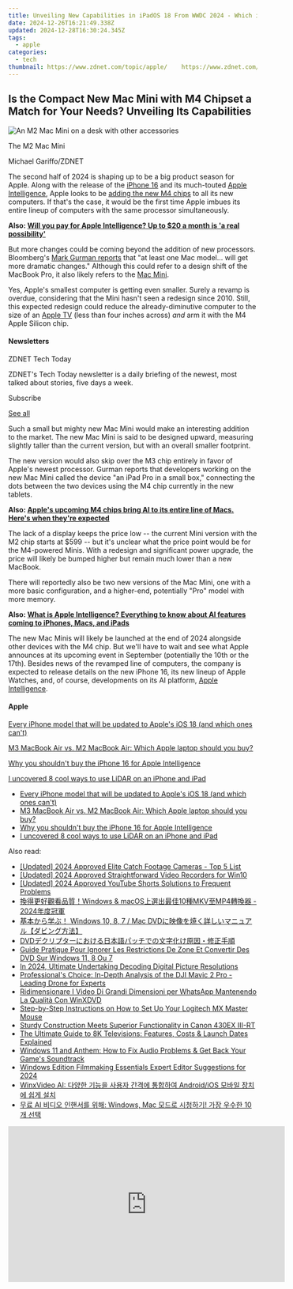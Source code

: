 ```yaml
---
title: Unveiling New Capabilities in iPadOS 18 From WWDC 2024 - Which iPads Are Eligible? | TechNews Today
date: 2024-12-26T16:21:49.338Z
updated: 2024-12-28T16:30:24.345Z
tags:
  - apple
categories:
  - tech
thumbnail: https://www.zdnet.com/topic/apple/    https://www.zdnet.com/a/img/resize/306ec32cb61cf9cad4f97c1d573bea1e3133eee7/2024/05/23/f7b15abe-b5bb-44d9-b63a-e89324ca3c56/8.jpg?width=170&height=96&fit=crop&auto=webp
---
```


## Is the Compact New Mac Mini with M4 Chipset a Match for Your Needs? Unveiling Its Capabilities

![An M2 Mac Mini on a desk with other accessories](https://www.zdnet.com/a/img/resize/861f02b01db9439009ec3f0eaa0119e8a8187016/2023/02/10/7ffee409-d4d5-4408-af39-6784685c87ff/m2-mac-mini-review-hero.jpg?auto=webp&width=1280)

The M2 Mac Mini

Michael Gariffo/ZDNET

The second half of 2024 is shaping up to be a big product season for Apple. Along with the release of the [iPhone 16](https://www.zdnet.com/article/i-upgrade-my-iphone-every-year-but-the-iphone-16-worries-me-heres-why/) and its much-touted [Apple Intelligence](https://www.zdnet.com/article/what-is-apple-intelligence-everything-to-know-about-ai-features-coming-to-iphones-macs-and-ipads/), Apple looks to be [adding the new M4 chips](https://www.zdnet.com/article/apples-upcoming-m4-chips-bring-ai-to-its-entire-line-of-macs-heres-when-theyre-expected/) to all its new computers. If that's the case, it would be the first time Apple imbues its entire lineup of computers with the same processor simultaneously. 

**Also: [Will you pay for Apple Intelligence? Up to $20 a month is 'a real possibility'](https://www.zdnet.com/article/will-you-pay-for-apple-intelligence-up-to-20-a-month-is-a-real-possibility/)**

But more changes could be coming beyond the addition of new processors. Bloomberg's [Mark Gurman reports](https://www.bloomberg.com/news/articles/2024-08-08/mac-mini-m4-apple-plans-to-release-smallest-desktop-computer-yet) that "at least one Mac model... will get more dramatic changes." Although this could refer to a design shift of the MacBook Pro, it also likely refers to the [Mac Mini](https://www.zdnet.com/article/apple-mac-mini-2023-review/).

Yes, Apple's smallest computer is getting even smaller. Surely a revamp is overdue, considering that the Mini hasn't seen a redesign since 2010\. Still, this expected redesign could reduce the already-diminutive computer to the size of an [Apple TV](https://www.zdnet.com/home-and-office/home-entertainment/apple-tv-4k-review-apple-is-finally-selling-more-for-less/) (less than four inches across) _and_ arm it with the M4 Apple Silicon chip. 

#### Newsletters

ZDNET Tech Today

ZDNET's Tech Today newsletter is a daily briefing of the newest, most talked about stories, five days a week.

 Subscribe

[See all](https://www.zdnet.com/newsletters/)

Such a small but mighty new Mac Mini would make an interesting addition to the market. The new Mac Mini is said to be designed upward, measuring slightly taller than the current version, but with an overall smaller footprint. 

The new version would also skip over the M3 chip entirely in favor of Apple's newest processor. Gurman reports that developers working on the new Mac Mini called the device "an iPad Pro in a small box," connecting the dots between the two devices using the M4 chip currently in the new tablets.

**Also: [Apple's upcoming M4 chips bring AI to its entire line of Macs. Here's when they're expected](https://www.zdnet.com/article/apples-upcoming-m4-chips-bring-ai-to-its-entire-line-of-macs-heres-when-theyre-expected/)**

The lack of a display keeps the price low -- the current Mini version with the M2 chip starts at $599 -- but it's unclear what the price point would be for the M4-powered Minis. With a redesign and significant power upgrade, the price will likely be bumped higher but remain much lower than a new MacBook. 

There will reportedly also be two new versions of the Mac Mini, one with a more basic configuration, and a higher-end, potentially "Pro" model with more memory.

**Also: [What is Apple Intelligence? Everything to know about AI features coming to iPhones, Macs, and iPads](https://www.zdnet.com/article/what-is-apple-intelligence-everything-to-know-about-ai-features-coming-to-iphones-macs-and-ipads/)**

The new Mac Minis will likely be launched at the end of 2024 alongside other devices with the M4 chip. But we'll have to wait and see what Apple announces at its upcoming event in September (potentially the 10th or the 17th). Besides news of the revamped line of computers, the company is expected to release details on the new iPhone 16, its new lineup of Apple Watches, and, of course, developments on its AI platform, [Apple Intelligence](https://www.zdnet.com/article/what-is-apple-intelligence-everything-to-know-about-ai-features-coming-to-iphones-macs-and-ipads/). 

#### Apple

[Every iPhone model that will be updated to Apple's iOS 18 (and which ones can't)](https://www.zdnet.com/article/every-iphone-model-compatible-with-apples-ios-18-and-which-ones-arent/ "Every iPhone model that will be updated to Apple's iOS 18 (and which ones can't)")

[M3 MacBook Air vs. M2 MacBook Air: Which Apple laptop should you buy?](https://www.zdnet.com/article/m3-macbook-air-vs-m2-macbook-air/ "M3 MacBook Air vs. M2 MacBook Air: Which Apple laptop should you buy?")

[Why you shouldn't buy the iPhone 16 for Apple Intelligence](https://www.zdnet.com/article/why-you-shouldnt-buy-the-iphone-16-for-apple-intelligence/ "Why you shouldn't buy the iPhone 16 for Apple Intelligence")

[I uncovered 8 cool ways to use LiDAR on an iPhone and iPad](https://www.zdnet.com/article/i-uncovered-8-cool-ways-to-use-lidar-on-an-iphone-and-ipad/ "I uncovered 8 cool ways to use LiDAR on an iPhone and iPad")

* [Every iPhone model that will be updated to Apple's iOS 18 (and which ones can't)](https://www.zdnet.com/article/every-iphone-model-compatible-with-apples-ios-18-and-which-ones-arent/ "Every iPhone model that will be updated to Apple's iOS 18 (and which ones can't)")
* [M3 MacBook Air vs. M2 MacBook Air: Which Apple laptop should you buy?](https://www.zdnet.com/article/m3-macbook-air-vs-m2-macbook-air/ "M3 MacBook Air vs. M2 MacBook Air: Which Apple laptop should you buy?")
* [Why you shouldn't buy the iPhone 16 for Apple Intelligence](https://www.zdnet.com/article/why-you-shouldnt-buy-the-iphone-16-for-apple-intelligence/ "Why you shouldn't buy the iPhone 16 for Apple Intelligence")
* [I uncovered 8 cool ways to use LiDAR on an iPhone and iPad](https://www.zdnet.com/article/i-uncovered-8-cool-ways-to-use-lidar-on-an-iphone-and-ipad/ "I uncovered 8 cool ways to use LiDAR on an iPhone and iPad")

<ins class="adsbygoogle"
     style="display:block"
     data-ad-format="autorelaxed"
     data-ad-client="ca-pub-7571918770474297"
     data-ad-slot="1223367746"></ins>

<ins class="adsbygoogle"
     style="display:block"
     data-ad-client="ca-pub-7571918770474297"
     data-ad-slot="8358498916"
     data-ad-format="auto"
     data-full-width-responsive="true"></ins>

<span class="atpl-alsoreadstyle">Also read:</span>
<div><ul>
<li><a href="https://fox-direct.techidaily.com/updated-2024-approved-elite-catch-footage-cameras-top-5-list/"><u>[Updated] 2024 Approved Elite Catch Footage Cameras - Top 5 List</u></a></li>
<li><a href="https://screen-capture.techidaily.com/updated-2024-approved-straightforward-video-recorders-for-win10/"><u>[Updated] 2024 Approved Straightforward Video Recorders for Win10</u></a></li>
<li><a href="https://youtube-data.techidaily.com/ed-2024-approved-youtube-shorts-solutions-to-frequent-problems/"><u>[Updated] 2024 Approved YouTube Shorts Solutions to Frequent Problems</u></a></li>
<li><a href="https://techtrends.techidaily.com/windows-and-macos10mkvmp4-2024/"><u>換得更好觀看品質！Windows & macOS上選出最佳10種MKV至MP4轉換器 - 2024年度冠軍</u></a></li>
<li><a href="https://techtrends.techidaily.com/windows-10-8-7-mac-dvd/"><u>基本から学ぶ！ Windows 10, 8, 7 / Mac DVDに映像を焼く詳しいマニュアル【ダビング方法】</u></a></li>
<li><a href="https://techtrends.techidaily.com/1725288959075-dvd/"><u>DVDデクリプターにおける日本語パッチでの文字化け原因・修正手順</u></a></li>
<li><a href="https://techtrends.techidaily.com/guide-pratique-pour-ignorer-les-restrictions-de-zone-et-convertir-des-dvd-sur-windows-11-8-ou-7/"><u>Guide Pratique Pour Ignorer Les Restrictions De Zone Et Convertir Des DVD Sur Windows 11, 8 Ou 7</u></a></li>
<li><a href="https://some-guidance.techidaily.com/in-2024-ultimate-undertaking-decoding-digital-picture-resolutions/"><u>In 2024, Ultimate Undertaking Decoding Digital Picture Resolutions</u></a></li>
<li><a href="https://buynow-tips.techidaily.com/professionals-choice-in-depth-analysis-of-the-dji-mavic-2-pro-leading-drone-for-experts/"><u>Professional's Choice: In-Depth Analysis of the DJI Mavic 2 Pro - Leading Drone for Experts</u></a></li>
<li><a href="https://techtrends.techidaily.com/ridimensionare-i-video-di-grandi-dimensioni-per-whatsapp-mantenendo-la-qualita-con-winxdvd/"><u>Ridimensionare I Video Di Grandi Dimensioni per WhatsApp Mantenendo La Qualità Con WinXDVD</u></a></li>
<li><a href="https://win-dash.techidaily.com/step-by-step-instructions-on-how-to-set-up-your-logitech-mx-master-mouse/"><u>Step-by-Step Instructions on How to Set Up Your Logitech MX Master Mouse</u></a></li>
<li><a href="https://buynow-info.techidaily.com/sturdy-construction-meets-superior-functionality-in-canon-430ex-iii-rt/"><u>Sturdy Construction Meets Superior Functionality in Canon 430EX III-RT</u></a></li>
<li><a href="https://techtrends.techidaily.com/the-ultimate-guide-to-8k-televisions-features-costs-and-launch-dates-explained/"><u>The Ultimate Guide to 8K Televisions: Features, Costs & Launch Dates Explained</u></a></li>
<li><a href="https://sound-issues.techidaily.com/windows-11-and-anthem-how-to-fix-audio-problems-and-get-back-your-games-soundtrack/"><u>Windows 11 and Anthem: How to Fix Audio Problems & Get Back Your Game's Soundtrack</u></a></li>
<li><a href="https://fox-boxes.techidaily.com/windows-edition-filmmaking-essentials-expert-editor-suggestions-for-2024/"><u>Windows Edition Filmmaking Essentials Expert Editor Suggestions for 2024</u></a></li>
<li><a href="https://techtrends.techidaily.com/1725288746647-winxvideo-ai-androidios/"><u>WinxVideo AI: 다양한 기능을 사용자 간격에 통합하여 Android/iOS 모바일 장치에 쉽게 설치</u></a></li>
<li><a href="https://techtrends.techidaily.com/1725289881166-ai-windows-mac-10/"><u>무료 AI 비디오 인핸서를 위해: Windows, Mac 모드로 시청하기! 가장 우수한 10개 선택</u></a></li>
</ul></div>

<!-- affiliate ads begin -->
<iframe width="560" height="315" src="https://www.youtube.com/embed/MHafwnWSEQk?si=rejNVNpJZH2SqNLy" title="YouTube video player" frameborder="0" allow="accelerometer; autoplay; clipboard-write; encrypted-media; gyroscope; picture-in-picture; web-share" referrerpolicy="strict-origin-when-cross-origin" allowfullscreen></iframe>
<!-- affiliate ads end -->


